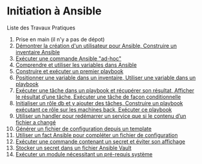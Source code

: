 # Initiation à Ansible

Liste des Travaux Pratiques

1. Prise en main (il n'y a pas de dépot)
2. [Démontrer la création d'un utilisateur pour Ansible, Construire un inventaire Ansible](https://github.com/normandie-demo/tp2/blob/main/README.md)
3. [Exécuter une commande Ansible "ad-hoc"](https://github.com/normandie-demo/tp3/blob/main/README.md)
4. [Comprendre et utiliser les variables dans Ansible](https://github.com/normandie-demo/tp4/blob/main/README.md)
5. [Construire et exécuter un premier playbook](https://github.com/normandie-demo/tp5/blob/main/README.md)
6. [Positionner une variable dans un inventaire, Utiliser une variable dans un playbook](https://github.com/normandie-demo/tp6/blob/main/README.md)
7. [Exécuter une tâche dans un playbook et récupérer son résultat, Afficher le résultat d’une tâche, Exécuter une tâche de façon conditionnelle](https://github.com/normandie-demo/tp7/blob/main/README.md)
8. [Initialiser un rôle db et y ajouter des tâches, Construire un playbook exécutant ce rôle sur les machines back, Exécuter ce playbook](https://github.com/normandie-demo/tp8/blob/main/README.md)
9. [Utiliser un handler pour redémarrer un service que si le contenu d’un fichier a changé](https://github.com/normandie-demo/tp9/blob/main/README.md)
10. [Générer un fichier de configuration depuis un template](https://github.com/normandie-demo/tp10/blob/main/README.md)
11. [Utiliser un fact Ansible pour compléter un fichier de configuration](https://github.com/normandie-demo/tp11/blob/main/README.md)
12. [Exécuter une commande contenant un secret et éviter son affichage](https://github.com/normandie-demo/tp12/blob/main/README.md)
13. [Stocker un secret dans un fichier Ansible Vault](https://github.com/normandie-demo/tp13/blob/main/README.md)
14. [Exécuter un module nécessitant un pré-requis système](https://github.com/normandie-demo/tp14/blob/main/README.md)
